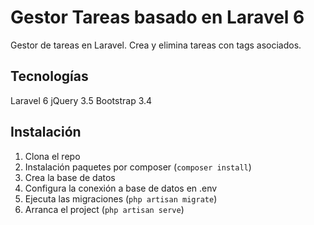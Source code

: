 Gestor Tareas basado en Laravel 6
===================================

Gestor de tareas en Laravel.
Crea y elimina tareas con tags asociados.


Tecnologías
-----------

Laravel 6
jQuery 3.5
Bootstrap 3.4


Instalación
-----------

1. Clona el repo
2. Instalación paquetes por composer (`composer install`)
3. Crea la base de datos
4. Configura la conexión a base de datos en .env
5. Ejecuta las migraciones (`php artisan migrate`)
6. Arranca el project (`php artisan serve`)